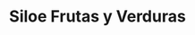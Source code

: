 ---
title: "Siloe Frutas y Verduras"
url: /san-francisco/siloe-frutas-y-verduras/
shop: frutería
---